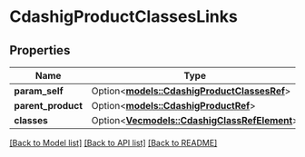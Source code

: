# CdashigProductClassesLinks

## Properties

Name | Type | Description | Notes
------------ | ------------- | ------------- | -------------
**param_self** | Option<[**models::CdashigProductClassesRef**](CdashigProductClassesRef.md)> |  | [optional]
**parent_product** | Option<[**models::CdashigProductRef**](CdashigProductRef.md)> |  | [optional]
**classes** | Option<[**Vec<models::CdashigClassRefElement>**](CdashigClassRefElement.md)> |  | [optional]

[[Back to Model list]](../README.md#documentation-for-models) [[Back to API list]](../README.md#documentation-for-api-endpoints) [[Back to README]](../README.md)


